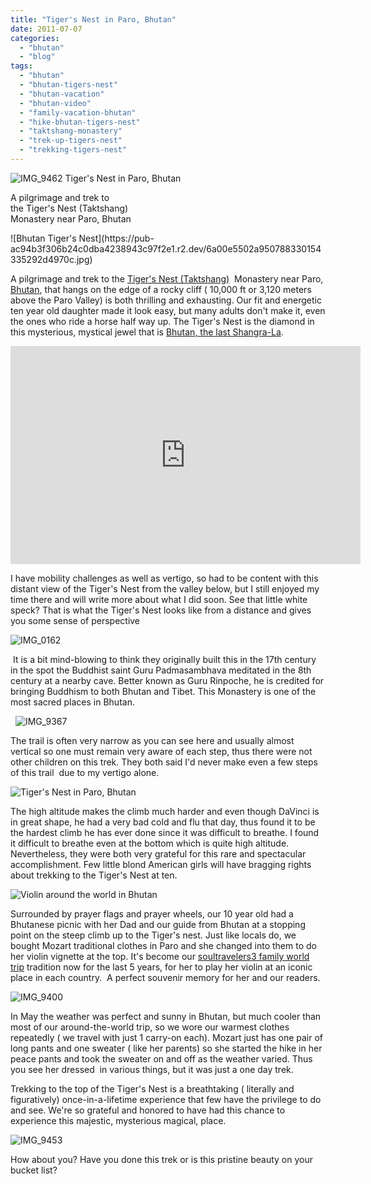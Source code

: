 ```yaml
---
title: "Tiger's Nest in Paro, Bhutan"
date: 2011-07-07
categories: 
  - "bhutan"
  - "blog"
tags: 
  - "bhutan"
  - "bhutan-tigers-nest"
  - "bhutan-vacation"
  - "bhutan-video"
  - "family-vacation-bhutan"
  - "hike-bhutan-tigers-nest"
  - "taktshang-monastery"
  - "trek-up-tigers-nest"
  - "trekking-tigers-nest"
---
```


![IMG_9462](https://pub-ac94b3f306b24c0dba4238943c97f2e1.r2.dev/6a00e5502a950788330154335291fe970c.jpg) Tiger's Nest in Paro, Bhutan

A pilgrimage and trek to  
the Tiger's Nest (Taktshang)  
Monastery near Paro, Bhutan

<!--more--> ![Bhutan Tiger's Nest](https://pub-ac94b3f306b24c0dba4238943c97f2e1.r2.dev/6a00e5502a950788330154335292d4970c.jpg)  
  
  
A pilgrimage and trek to the [Tiger's Nest (Taktshang)](http://en.wikipedia.org/wiki/Paro_Taktsang "tiger's nest ")  Monastery near Paro, [Bhutan](http://soultravelers3new.local/2011/05/family-vacation-in-bhutan.html "Bhutan vacation"), that hangs on the edge of a rocky cliff ( 10,000 ft or 3,120 meters above the Paro Valley) is both thrilling and exhausting. Our fit and energetic ten year old daughter made it look easy, but many adults don't make it, even the ones who ride a horse half way up. The Tiger's Nest is the diamond in this mysterious, mystical jewel that is [Bhutan, the last Shangra-La](http://soultravelers3new.local/2011/05/travel-to-bhutan-.html "Bhutan the last shangri-la").  
  

<iframe src="http://www.youtube.com/embed/A3cNJ53dUqA?rel=0" frameborder="0" height="349" width="560"></iframe>

  
  
I have mobility challenges as well as vertigo, so had to be content with this distant view of the Tiger's Nest from the valley below, but I still enjoyed my time there and will write more about what I did soon. See that little white speck? That is what the Tiger's Nest looks like from a distance and gives you some sense of perspective  
  
![IMG_0162](https://pub-ac94b3f306b24c0dba4238943c97f2e1.r2.dev/6a00e5502a9507883301543352cb88970c.jpg)  
  
 It is a bit mind-blowing to think they originally built this in the 17th century in the spot the Buddhist saint Guru Padmasambhava meditated in the 8th century at a nearby cave. Better known as Guru Rinpoche, he is credited for bringing Buddhism to both Bhutan and Tibet. This Monastery is one of the most sacred places in Bhutan.  
  
  ![IMG_9367](https://pub-ac94b3f306b24c0dba4238943c97f2e1.r2.dev/6a00e5502a9507883301538fb7399a970b.jpg)  
  
The trail is often very narrow as you can see here and usually almost vertical so one must remain very aware of each step, thus there were not other children on this trek. They both said I'd never make even a few steps of this trail  due to my vertigo alone.  
  
![Tiger's Nest in Paro, Bhutan](https://pub-ac94b3f306b24c0dba4238943c97f2e1.r2.dev/6a00e5502a9507883301538fb750fa970b.jpg)  
  
  
  
The high altitude makes the climb much harder and even though DaVinci is in great shape, he had a very bad cold and flu that day, thus found it to be the hardest climb he has ever done since it was difficult to breathe. I found it difficult to breathe even at the bottom which is quite high altitude.  Nevertheless, they were both very grateful for this rare and spectacular accomplishment. Few little blond American girls will have bragging rights about trekking to the Tiger's Nest at ten.  
  
![Violin around the world in Bhutan](https://pub-ac94b3f306b24c0dba4238943c97f2e1.r2.dev/6a00e5502a95078833014e89aa849f970d.jpg)  
  
  
Surrounded by prayer flags and prayer wheels, our 10 year old had a Bhutanese picnic with her Dad and our guide from Bhutan at a stopping point on the steep climb up to the Tiger's nest. Just like locals do, we bought Mozart traditional clothes in Paro and she changed into them to do her violin vignette at the top. It's become our [soultravelers3 family world trip](http://www.youtube.com/watch?v=wn9rDTZj-m4 "soultravelers3 family world trip ") tradition now for the last 5 years, for her to play her violin at an iconic place in each country.  A perfect souvenir memory for her and our readers.  
  
![IMG_9400](https://pub-ac94b3f306b24c0dba4238943c97f2e1.r2.dev/6a00e5502a950788330154338aa87c970c.jpg)  
  
  
In May the weather was perfect and sunny in Bhutan, but much cooler than most of our around-the-world trip, so we wore our warmest clothes repeatedly ( we travel with just 1 carry-on each). Mozart just has one pair of long pants and one sweater ( like her parents) so she started the hike in her peace pants and took the sweater on and off as the weather varied. Thus you see her dressed  in various things, but it was just a one day trek.  
  
Trekking to the top of the Tiger's Nest is a breathtaking ( literally and figuratively) once-in-a-lifetime experience that few have the privilege to do and see. We're so grateful and honored to have had this chance to experience this majestic, mysterious magical, place.  
  
![IMG_9453](https://pub-ac94b3f306b24c0dba4238943c97f2e1.r2.dev/6a00e5502a9507883301538fb793f7970b.jpg)  
  
How about you? Have you done this trek or is this pristine beauty on your bucket list?
